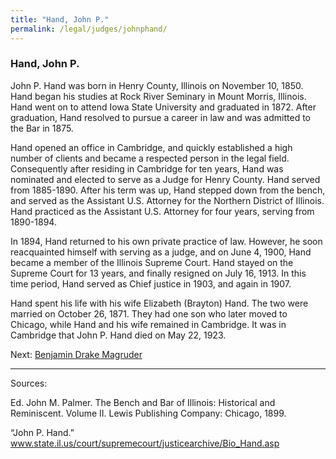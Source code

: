 ```yaml
---
title: "Hand, John P."
permalink: /legal/judges/johnphand/
---
```


### Hand, John P.

John P. Hand was born in Henry County, Illinois on November 10, 1850. Hand began his studies at Rock River Seminary in Mount Morris, Illinois. Hand went on to attend Iowa State University and graduated in 1872. After graduation, Hand resolved to pursue a career in law and was admitted to the Bar in 1875. 

Hand opened an office in Cambridge, and quickly established a high number of clients and became a respected person in the legal field. Consequently after residing in Cambridge for ten years, Hand was nominated and elected to serve as a Judge for Henry County. Hand served from 1885-1890. After his term was up, Hand stepped down from the bench, and served as the Assistant U.S. Attorney for the Northern District of Illinois. Hand practiced as the Assistant U.S. Attorney for four years, serving from 1890-1894.

In 1894, Hand returned to his own private practice of law. However, he soon reacquainted himself with serving as a judge, and on June 4, 1900, Hand became a member of the Illinois Supreme Court. Hand stayed on the Supreme Court for 13 years, and finally resigned on July 16, 1913. In this time period, Hand served as Chief justice in 1903, and again in 1907.

Hand spent his life with his wife Elizabeth (Brayton) Hand. The two were married on October 26, 1871. They had one son who later moved to Chicago, while Hand and his wife remained in Cambridge. It was in Cambridge that John P. Hand died on May 22, 1923.

Next:  [Benjamin Drake Magruder](/legal/judges/benjamindrakemagruder/)

---
Sources:

Ed. John M. Palmer. The Bench and Bar of Illinois: Historical and Reminiscent. Volume II. Lewis Publishing Company: Chicago, 1899.

“John P. Hand.” www.state.il.us/court/supremecourt/justicearchive/Bio_Hand.asp 